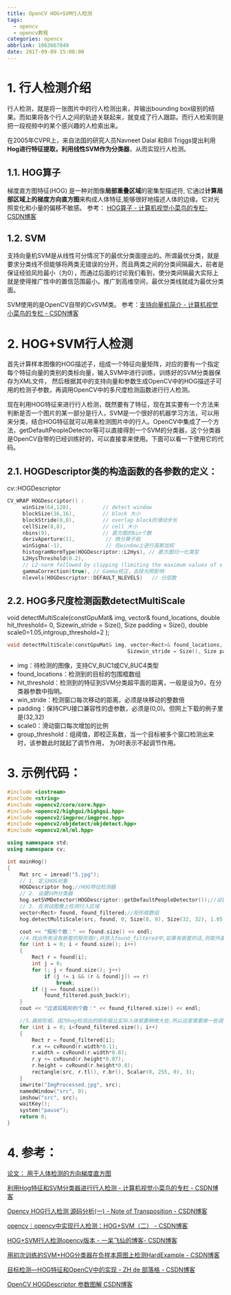 ```yaml
---
title: OpenCV HOG+SVM行人检测
tags:
  - opencv
  - opencv教程
categories: opencv
abbrlink: 1063667049
date: 2017-09-09 15:00:00
---
```


<!-- toc -->
<!-- more -->

# 1. 行人检测介绍

行人检测，就是将一张图片中的行人检测出来，并输出bounding box级别的结果。而如果将各个行人之间的轨迹关联起来，就变成了行人跟踪。而行人检索则是把一段视频中的某个感兴趣的人检索出来。

在2005年CVPR上，来自法国的研究人员Navneet Dalal 和Bill Triggs提出利用**Hog进行特征提取，利用线性SVM作为分类器**，从而实现行人检测。

## 1.1. HOG算子

梯度直方图特征(HOG) 是一种对图像**局部重叠区域**的密集型描述符, 它通过**计算局部区域上的梯度方向直方图**来构成人体特征,能够很好地描述人体的边缘。它对光照变化和小量的偏移不敏感。
 参考： [HOG算子 - 计算机视觉小菜鸟的专栏- CSDN博客](http://blog.csdn.net/carson2005/article/details/7782726)

## 1.2. SVM

支持向量机SVM是从线性可分情况下的最优分类面提出的。所谓最优分类，就是要求分类线不但能够将两类无错误的分开，而且两类之间的分类间隔最大，前者是保证经验风险最小（为0），而通过后面的讨论我们看到，使分类间隔最大实际上就是使得推广性中的置信范围最小。推广到高维空间，最优分类线就成为最优分类面。

SVM使用的是OpenCV自带的CvSVM类。
参考：[支持向量机简介 - 计算机视觉小菜鸟的专栏   - CSDN博客](http://blog.csdn.net/carson2005/article/details/6453502)

# 2. HOG+SVM行人检测

首先计算样本图像的HOG描述子，组成一个特征向量矩阵，对应的要有一个指定每个特征向量的类别的类标向量，输入SVM中进行训练，训练好的SVM分类器保存为XML文件，
然后根据其中的支持向量和参数生成OpenCV中的HOG描述子可用的检测子参数，再调用OpenCV中的多尺度检测函数进行行人检测。

现在利用HOG特征来进行行人检测，既然要有了特征，现在其实要有一个方法来判断是否一个图片的某一部分是行人，SVM是一个很好的机器学习方法，可以用来分类，结合HOG特征就可以用来检测图片中的行人。OpenCV中集成了一个方法，getDefaultPeopleDetector等可以直接得到一个SVM的分类器，这个分类器是OpenCV自带的已经训练好的，可以直接拿来使用。下面可以看一下使用它的代码。

     
## 2.1. HOGDescriptor类的构造函数的各参数的定义：

cv::HOGDescriptor

```c++
CV_WRAP HOGDescriptor() :   
     winSize(64,128),          // detect window   
     blockSize(16,16),         // block 大小   
     blockStride(8,8),         // overlap block的滑动步长   
     cellSize(8,8),            // cell 大小    
     nbins(9),                 // 直方图的bin个数   
     derivAperture(1),          // 微分算子核   
     winSigma(-1),              // 在window上进行高斯加权   
     histogramNormType(HOGDescriptor::L2Hys), // 直方图归一化类型   
     L2HysThreshold(0.2),  
     // L2-norm followed by clipping (limiting the maximum values of v to 0.2) and renormalising 
     gammaCorrection(true), // Gamma校正，去除光照影响  
     nlevels(HOGDescriptor::DEFAULT_NLEVELS)   // 分层数  

```

## 2.2. HOG多尺度检测函数detectMultiScale

void detectMultiScale(constGpuMat& img, vector<Rect>& found_locations, double hit_threshold= 0,
                                       Sizewin_stride = Size(), Size padding = Size(), double scale0=1.05,intgroup_threshold=2 );

```c++
void detectMultiScale(constGpuMat& img, vector<Rect>& found_locations, double hit_threshold= 0,
                                       Sizewin_stride = Size(), Size padding = Size(), double scale0=1.05,intgroup_threshold=2 );
```

- img：待检测的图像，支持CV_8UC1或CV_8UC4类型
- found_locations：检测到的目标的包围框数组
- hit_threshold：检测到的特征到SVM分类超平面的距离，一般是设为0，在分类器参数中指明。
- win_stride：检测窗口每次移动的距离，必须是块移动的整数倍
- padding：保持CPU接口兼容性的虚参数，必须是(0,0)。但网上下载的例子里是(32,32)
- scale0：滑动窗口每次增加的比例
- group_threshold：组阈值，即校正系数，当一个目标被多个窗口检测出来时，该参数此时就起了调节作用， 为0时表示不起调节作用。

# 3. 示例代码：

```c++
#include <iostream>  
#include <string>  
#include <opencv2/core/core.hpp>  
#include <opencv2/highgui/highgui.hpp>  
#include <opencv2/imgproc/imgproc.hpp>  
#include <opencv2/objdetect/objdetect.hpp>  
#include <opencv2/ml/ml.hpp>  

using namespace std;
using namespace cv;

int mainHog()
{
    Mat src = imread("5.jpg");
    // 1. 定义HOG对象  
    HOGDescriptor hog;//HOG特征检测器  
    // 2. 设置SVM分类器  
    hog.setSVMDetector(HOGDescriptor::getDefaultPeopleDetector());//设置SVM分类器为默认参数  
    // 3. 在测试图像上检测行人区域
    vector<Rect> found, found_filtered;//矩形框数组  
    hog.detectMultiScale(src, found, 0, Size(8, 8), Size(32, 32), 1.05, 2);//对图像进行多尺度检测，检测窗口移动步长为(8,8)  

    cout << "矩形个数：" << found.size() << endl;
    //4.找出所有没有嵌套的矩形框r,并放入found_filtered中,如果有嵌套的话,则取外面最大的那个矩形框放入found_filtered中  
    for (int i = 0; i < found.size(); i++)
    {
        Rect r = found[i];
        int j = 0;
        for (; j < found.size(); j++)
            if (j != i && (r & found[j]) == r)
                break;
        if (j == found.size())
            found_filtered.push_back(r);
    }
    cout << "过滤后矩形的个数：" << found_filtered.size() << endl;

    //5.画矩形框，因为hog检测出的矩形框比实际人体框要稍微大些,所以这里需要做一些调整
    for (int i = 0; i<found_filtered.size(); i++)
    {
        Rect r = found_filtered[i];
        r.x += cvRound(r.width*0.1);
        r.width = cvRound(r.width*0.8);
        r.y += cvRound(r.height*0.07);
        r.height = cvRound(r.height*0.8);
        rectangle(src, r.tl(), r.br(), Scalar(0, 255, 0), 3);
    }
    imwrite("ImgProcessed.jpg", src);
    namedWindow("src", 0);
    imshow("src", src);
    waitKey();
    system("pause");
    return 0;
}
```

# 4. 参考：

[论文： 用于人体检测的方向梯度直方图](http://blog.csdn.net/masibuaa/article/details/14056807)

[利用Hog特征和SVM分类器进行行人检测 - 计算机视觉小菜鸟的专栏  - CSDN博客](http://blog.csdn.net/carson2005/article/details/7841443)

[Opencv HOG行人检测 源码分析(一) - Note of Transposition  - CSDN博客](http://blog.csdn.net/ttransposition/article/details/11874285)

[opencv︱opencv中实现行人检测：HOG+SVM（二） - CSDN博客](http://blog.csdn.net/sinat_26917383/article/details/69666505)

[HOG+SVM行人检测opencv版本 - 一呆飞仙的博客- CSDN博客](http://blog.csdn.net/l297969586/article/details/53099873)

[用初次训练的SVM+HOG分类器在负样本原图上检测HardExample - CSDN博客](http://blog.csdn.net/masibuaa/article/details/16113373)
  
[目标检测—HOG特征和OpenCV中的实现 - ZH de 部落格  - CSDN博客](http://blog.csdn.net/zhonghuan1992/article/details/38789943)

[OpenCV HOGDescriptor 参数图解 CSDN博客](http://blog.csdn.net/raodotcong/article/details/6239431)
